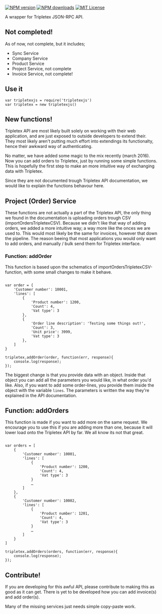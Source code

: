 [![NPM version][npm-version-image]][npm-url] [![NPM downloads][npm-downloads-image]][npm-url] [![MIT License][license-image]][license-url]

A wrapper for Tripletex JSON-RPC API.

## Not completed!
As of now, not complete, but it includes;

 * Sync Service
 * Company Service
 * Product Service
 * Project Service, not complete
 * Invoice Service, not complete!

## Use it
```nodejs
var tripletexjs = require('tripletexjs')
var tripletex = new tripletexjs()
```

## New functions!
Tripletex API are most likely built solely on working with their web application, and are just exposed to outside developers to extend their. They most likely aren't putting much effort into extendings its functionalty, hence their awkward way of authenticating.

No matter, we have added some magic to the mix recently (march 2016). Now you can add orders to Tripletex, just by running some simple functions. This is hopefully the first step to make an more intuitive way of exchanging data with Tripletex.

Since they are not documented trough Tripletex API documentation, we would like to explain the functions behavour here.

## Project (Order) Service
These functions are not actually a part of the Tripletex API, the only thing we found in the documentation is uploading orders trough CSV (importOrdersTripletexCSV). Because we didn't like that way of adding orders, we added a more intuitive way; a way more like the onces we are used to. This would most likely be the same for invoices, however that down the pipeline. The reason beeing that most applications you would only want to add orders, and manually / bulk send them for Tripletex interface.

### Function: addOrder
This function is based upon the schematics of importOrdersTripletexCSV-function, with some small changes to make it behave.

```nodejs

var order = {
	'Customer number': 10001,
	'lines': [
		{
			'Product number': 1200,
			'Count': 4,
			'Vat type': 3
		},
		{
			'Order line description': 'Testing some things out!',
			'Count': 3,
			'Unit price': 3999,
			'Vat type': 3
		},
	]
}

tripletex.addOrder(order, function(err, response){
    console.log(response);
});
```

The biggest change is that you provide data with an object. Inside that object you can add all the parameters you would like, in what order you'd like. Also, if you want to add some order-lines, you provide them inside the object with the variable ```lines```. The parameters is written the way they're explained in the API documentation.

## Function: addOrders
This function is made if you want to add more on the same request. We encourage you to use this if you are adding more than one, because it will lower load onto the Tripletex API by far. We all know its not that great. 

```nodejs

var orders = [
    {
    	'Customer number': 10001,
    	'lines': [
    		{
    			'Product number': 1200,
    			'Count': 4,
    			'Vat type': 3
    		}
    		…
    	]
    },
    {
    	'Customer number': 10002,
    	'lines': [
    		{
    			'Product number': 1201,
    			'Count': 4,
    			'Vat type': 3
    		}
    		…
    	]
    }
]

tripletex.addOrders(orders, function(err, response){
    console.log(response);
});
```

## Contribute!
If you are developing for this awful API, please contribute to making this
as good as it can get. There is yet to be developed how you can add invoice(s)
and add order(s).

Many of the missing services just needs simple copy-paste work.

[license-image]: http://img.shields.io/badge/license-MIT-blue.svg?style=flat
[license-url]: LICENSE

[npm-url]: https://npmjs.org/package/tripletexjs
[npm-version-image]: http://img.shields.io/npm/v/tripletexjs.svg?style=flat
[npm-downloads-image]: http://img.shields.io/npm/dm/tripletexjs.svg?style=flat
